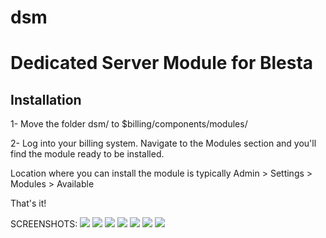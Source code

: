 # dsm
Dedicated Server Module for Blesta
====

Installation
-------------
1- Move the folder dsm/ to $billing/components/modules/

2- Log into your billing system. Navigate to the Modules section and you'll find the module ready to be installed.

Location where you can install the module is typically Admin > Settings > Modules > Available

That's it!

SCREENSHOTS:
![](http://i.imgur.com/DrvqOt6.png)
![](http://i.imgur.com/qKSDE03.png)
![](http://i.imgur.com/8A6n3H2.png)
![](http://i.imgur.com/P7aTbWu.png)
![](http://i.imgur.com/4wHxHCT.png)
![](http://i.imgur.com/ca2zGVH.png)
![](http://i.imgur.com/KIHWUmm.png)
